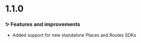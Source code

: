 # 1.1.0

### ✨ Features and improvements

- Added support for new standalone Places and Routes SDKs
